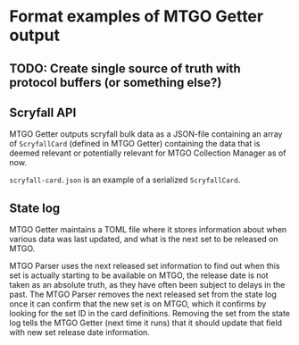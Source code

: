 # Format examples of MTGO Getter output

## TODO: Create single source of truth with protocol buffers (or something else?)

## Scryfall API

MTGO Getter outputs scryfall bulk data as a JSON-file containing an array of `ScryfallCard` (defined in MTGO Getter) containing the data that is deemed relevant or potentially relevant for MTGO Collection Manager as of now.

`scryfall-card.json` is an example of a serialized `ScryfallCard`.

## State log

MTGO Getter maintains a TOML file where it stores information about when various data was last updated, and what is the next set to be released on MTGO. 

MTGO Parser uses the next released set information to find out when this set is actually starting to be available on MTGO, the release date is not taken as an absolute truth, as they have often been subject to delays in the past. The MTGO Parser removes the next released set from the state log once it can confirm that the new set is on MTGO, which it confirms by looking for the set ID in the card definitions. Removing the set from the state log tells the MTGO Getter (next time it runs) that it should update that field with new set release date information.
